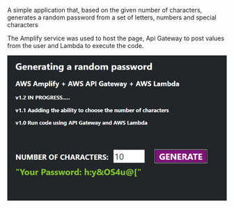 A simple application that, based on the given number of characters, generates a random password from a set of letters, numbers and special characters

The Amplify service was used to host the page, Api Gateway to post values ​​from the user and Lambda to execute the code.

![pass](pass.png)
